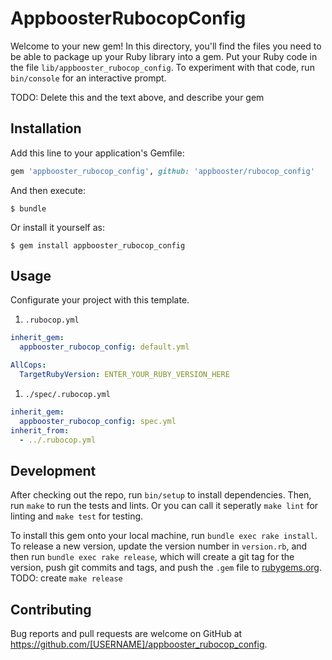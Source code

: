 # AppboosterRubocopConfig

Welcome to your new gem! In this directory, you'll find the files you need to be able to package up your Ruby library into a gem. Put your Ruby code in the file `lib/appbooster_rubocop_config`. To experiment with that code, run `bin/console` for an interactive prompt.

TODO: Delete this and the text above, and describe your gem

## Installation

Add this line to your application's Gemfile:

```ruby
gem 'appbooster_rubocop_config', github: 'appbooster/rubocop_config'
```

And then execute:

    $ bundle

Or install it yourself as:

    $ gem install appbooster_rubocop_config

## Usage

Configurate your project with this template.

1. `.rubocop.yml`

```yml
inherit_gem:
  appbooster_rubocop_config: default.yml

AllCops:
  TargetRubyVersion: ENTER_YOUR_RUBY_VERSION_HERE
```

1. `./spec/.rubocop.yml`

```yml
inherit_gem:
  appbooster_rubocop_config: spec.yml
inherit_from:
  - ../.rubocop.yml
```

## Development

After checking out the repo, run `bin/setup` to install dependencies. Then, run `make` to run the tests and lints. Or you can call it seperatly `make lint` for linting and `make test` for testing.

To install this gem onto your local machine, run `bundle exec rake install`. To release a new version, update the version number in `version.rb`, and then run `bundle exec rake release`, which will create a git tag for the version, push git commits and tags, and push the `.gem` file to [rubygems.org](https://rubygems.org).
TODO: create `make release`

## Contributing

Bug reports and pull requests are welcome on GitHub at https://github.com/[USERNAME]/appbooster_rubocop_config.

